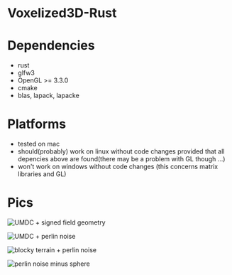 # Voxelized3D-Rust

# Dependencies
* rust
* glfw3
* OpenGL >= 3.3.0
* cmake
* blas, lapack, lapacke

# Platforms
* tested on mac
* should(probably) work on linux without code changes provided that all depencies above are found(there may be a problem with GL though ...)
* won't work on windows without code changes (this concerns matrix libraries and GL)

# Pics
![UMDC + signed field geometry](imgs/uniform_manifold_dual_contouring.png)

![UMDC + perlin noise](imgs/umdc_perlin_noise.png)

![blocky terrain + perlin noise](imgs/cubic_terrain.png)

![perlin noise minus sphere](imgs/umdc_noise_minus_sphere.png)


